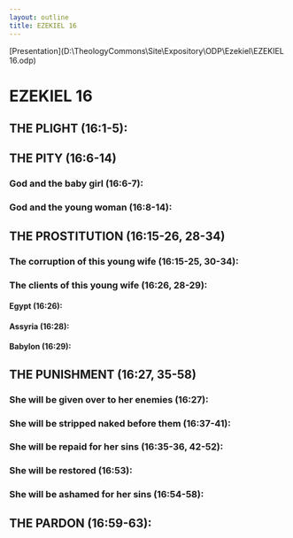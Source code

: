 ```yaml
---
layout: outline
title: EZEKIEL 16
---
```

[Presentation](D:\TheologyCommons\Site\Expository\ODP\Ezekiel\EZEKIEL 16.odp)
#  EZEKIEL 16
## THE PLIGHT (16:1-5): 
## THE PITY (16:6-14) 
###  God and the baby girl (16:6-7): 
###  God and the young woman (16:8-14): 
## THE PROSTITUTION (16:15-26, 28-34) 
###  The corruption of this young wife (16:15-25, 30-34): 
###  The clients of this young wife (16:26, 28-29): 
####  Egypt (16:26): 
####  Assyria (16:28): 
####  Babylon (16:29): 
## THE PUNISHMENT (16:27, 35-58) 
###  She will be given over to her enemies (16:27): 
###  She will be stripped naked before them (16:37-41): 
###  She will be repaid for her sins (16:35-36, 42-52): 
###  She will be restored (16:53): 
###  She will be ashamed for her sins (16:54-58): 
## THE PARDON (16:59-63): 
